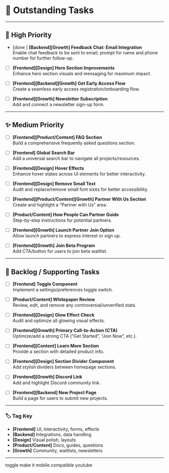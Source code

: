 # 🚀 Outstanding Tasks

---

## 🎯 High Priority

- [done ] **[Backend][Growth] Feedback Chat: Email Integration**  
      Enable chat feedback to be sent to email; prompt for name and phone number for further follow-up.

- [ ] **[Frontend][Design] Hero Section Improvements**  
      Enhance hero section visuals and messaging for maximum impact.

- [ ] **[Frontend][Backend][Growth] Get Early Access Flow**  
      Create a seamless early access registration/onboarding flow.


- [ ] **[Frontend][Growth] Newsletter Subscription**  
      Add and connect a newsletter sign-up form.

---

## ✨ Medium Priority

- [ ] **[Frontend][Product/Content] FAQ Section**  
      Build a comprehensive frequently asked questions section.

- [ ] **[Frontend] Global Search Bar**  
      Add a universal search bar to navigate all projects/resources.

- [ ] **[Frontend][Design] Hover Effects**  
      Enhance hover states across UI elements for better interactivity.

- [ ] **[Frontend][Design] Remove Small Text**  
      Audit and replace/remove small font sizes for better accessibility.

- [ ] **[Frontend][Product/Content][Growth] Partner With Us Section**  
      Create and highlight a “Partner with Us” area.

- [ ] **[Product/Content] How People Can Partner Guide**  
      Step-by-step instructions for potential partners.

- [ ] **[Frontend][Growth] Launch Partner Join Option**  
      Allow launch partners to express interest or sign up.

- [ ] **[Frontend][Growth] Join Beta Program**  
      Add CTA/button for users to join beta waitlist.

---

## 🚀 Backlog / Supporting Tasks

- [ ] **[Frontend] Toggle Component**  
      Implement a settings/preferences toggle switch.

- [ ] **[Product/Content] Whitepaper Review**  
      Review, edit, and remove any controversial/unverified stats.

- [ ] **[Frontend][Design] Glow Effect Check**  
      Audit and optimize all glowing visual effects.

- [ ] **[Frontend][Growth] Primary Call-to-Action (CTA)**  
      Optimize/add a strong CTA (“Get Started”, “Join Now”, etc.).

- [ ] **[Frontend][Content] Learn More Section**  
      Provide a section with detailed product info.

- [ ] **[Frontend][Design] Section Divider Component**  
      Add stylish dividers between homepage sections.

- [ ] **[Frontend][Growth] Discord Link**  
      Add and highlight Discord community link.

- [ ] **[Frontend][Backend] New Project Page**  
      Build a page for users to submit new projects.

---

### 🏷️ Tag Key

- **[Frontend]** UI, interactivity, forms, effects  
- **[Backend]** Integrations, data handling  
- **[Design]** Visual polish, layouts  
- **[Product/Content]** Docs, guides, questions  
- **[Growth]** Community, waitlists, newsletters

---
toggle
make it mobile compatible
youtube 
                                                                                                                                      